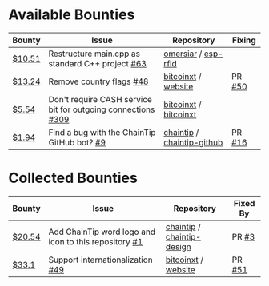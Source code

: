 # Available Bounties

Bounty | Issue | Repository | Fixing
--- | --- | --- | ---
[$10.51](http://github.chaintip.org/chaintip/bounties/issues/9) | Restructure main.cpp as standard C++ project [#63](http://github.chaintip.org/omersiar/esp-rfid/issues/63) | [omersiar](http://github.chaintip.org/omersiar) / [esp-rfid](http://github.chaintip.org/omersiar/esp-rfid) | 
[$13.24](http://github.chaintip.org/chaintip/bounties/issues/6) | Remove country flags [#48](http://github.chaintip.org/bitcoinxt/website/issues/48) | [bitcoinxt](http://github.chaintip.org/bitcoinxt) / [website](http://github.chaintip.org/bitcoinxt/website) | PR [#50](http://github.chaintip.org/bitcoinxt/website/pull/50)
[$5.54](http://github.chaintip.org/chaintip/bounties/issues/5) | Don't require CASH service bit for outgoing connections [#309](http://github.chaintip.org/bitcoinxt/bitcoinxt/issues/309) | [bitcoinxt](http://github.chaintip.org/bitcoinxt) / [bitcoinxt](http://github.chaintip.org/bitcoinxt/bitcoinxt) | 
[$1.94](http://github.chaintip.org/chaintip/bounties/issues/4) | Find a bug with the ChainTip GitHub bot? [#9](http://github.chaintip.org/chaintip/chaintip-github/issues/9) | [chaintip](http://github.chaintip.org/chaintip) / [chaintip-github](http://github.chaintip.org/chaintip/chaintip-github) | PR [#16](http://github.chaintip.org/chaintip/chaintip-github/pull/16)

# Collected Bounties

Bounty | Issue | Repository | Fixed By
--- | --- | --- | ---
[$20.54](http://github.chaintip.org/chaintip/bounties/issues/8) | Add ChainTip word logo and icon to this repository [#1](http://github.chaintip.org/chaintip/chaintip-design/issues/1) | [chaintip](http://github.chaintip.org/chaintip) / [chaintip-design](http://github.chaintip.org/chaintip/chaintip-design) | PR [#3](http://github.chaintip.org/chaintip/chaintip-design/pull/3)
[$33.1](http://github.chaintip.org/chaintip/bounties/issues/7) | Support internationalization [#49](http://github.chaintip.org/bitcoinxt/website/issues/49) | [bitcoinxt](http://github.chaintip.org/bitcoinxt) / [website](http://github.chaintip.org/bitcoinxt/website) | PR [#51](http://github.chaintip.org/bitcoinxt/website/pull/51)

